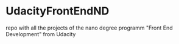 # UdacityFrontEndND
repo with all the projects of the nano degree programm "Front End Development" from Udacity
